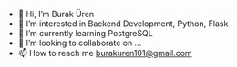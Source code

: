 - 👋 Hi, I’m Burak Üren
- 👀 I’m interested in Backend Development, Python, Flask
- 🌱 I’m currently learning PostgreSQL
- 💞️ I’m looking to collaborate on ...
- 📫 How to reach me burakuren101@gmail.com

<!---
burakuren101/burakuren101 is a ✨ special ✨ repository because its `README.md` (this file) appears on your GitHub profile.
You can click the Preview link to take a look at your changes.
--->

